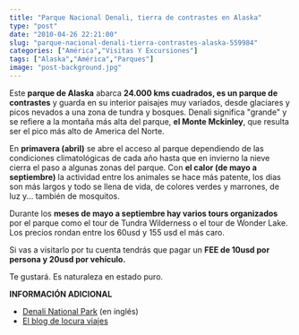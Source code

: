 ```yaml
---
title: "Parque Nacional Denali, tierra de contrastes en Alaska"
type: "post"
date: "2010-04-26 22:21:00"
slug: "parque-nacional-denali-tierra-contrastes-alaska-559984"
categories: ["América","Visitas Y Excursiones"]
tags: ["Alaska","América","Parques"]
image: "post-background.jpg"
---
```


[](/wp-content/uploads/2010/04/559984-241605.jpg)

Este **parque de Alaska** abarca **24.000 kms cuadrados, es un parque de contrastes** y guarda en su interior paisajes muy variados, desde glaciares y picos nevados a una zona de tundra y bosques. Denali significa "grande" y se refiere a la montaña más alta del parque, **el Monte Mckinley**, que resulta ser el pico más alto de America del Norte.

En **primavera (abril)**  se abre el acceso al parque dependiendo de las condiciones climatológicas de cada año hasta que en invierno la nieve cierra el paso a algunas zonas del parque. Con **el calor (de mayo a** **septiembre)** la actividad entre los animales se hace más patente, los dias son más largos y todo se llena de vida, de colores verdes y marrones, de luz y... también de mosquitos.

Durante los **meses de mayo a septiembre hay varios tours organizados** por el parque como el tour de Tundra Wilderness o el tour de Wonder Lake. Los precios rondan entre los 60usd y 155 usd el más caro.

Si vas a visitarlo por tu cuenta tendrás que pagar un **FEE de 10usd por persona y 20usd por vehículo.**

Te gustará. Es naturaleza en estado puro.

**INFORMACIÓN ADICIONAL**

- [Denali National Park](http://www.denali.national-park.com/) (en inglés)
- [El blog de locura viajes](http://locuraviajes.com/blog/parque-nacional-denali-todos-los-colores-de-alaska/)